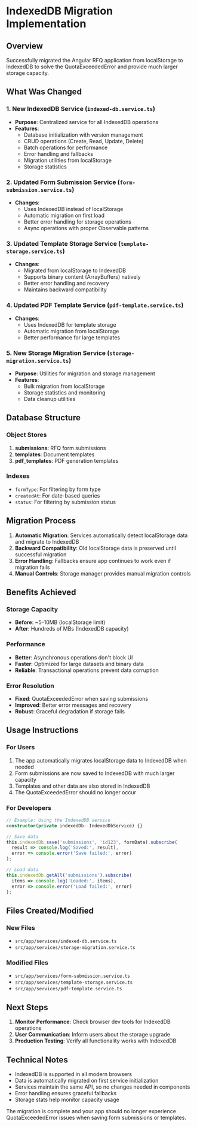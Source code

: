# IndexedDB Migration Implementation

## Overview

Successfully migrated the Angular RFQ application from localStorage to IndexedDB to solve the QuotaExceededError and provide much larger storage capacity.

## What Was Changed

### 1. New IndexedDB Service (`indexed-db.service.ts`)

- **Purpose**: Centralized service for all IndexedDB operations
- **Features**:
  - Database initialization with version management
  - CRUD operations (Create, Read, Update, Delete)
  - Batch operations for performance
  - Error handling and fallbacks
  - Migration utilities from localStorage
  - Storage statistics

### 2. Updated Form Submission Service (`form-submission.service.ts`)

- **Changes**:
  - Uses IndexedDB instead of localStorage
  - Automatic migration on first load
  - Better error handling for storage operations
  - Async operations with proper Observable patterns

### 3. Updated Template Storage Service (`template-storage.service.ts`)

- **Changes**:
  - Migrated from localStorage to IndexedDB
  - Supports binary content (ArrayBuffers) natively
  - Better error handling and recovery
  - Maintains backward compatibility

### 4. Updated PDF Template Service (`pdf-template.service.ts`)

- **Changes**:
  - Uses IndexedDB for template storage
  - Automatic migration from localStorage
  - Better performance for large templates

### 5. New Storage Migration Service (`storage-migration.service.ts`)

- **Purpose**: Utilities for migration and storage management
- **Features**:
  - Bulk migration from localStorage
  - Storage statistics and monitoring
  - Data cleanup utilities

## Database Structure

### Object Stores

1. **submissions**: RFQ form submissions
2. **templates**: Document templates
3. **pdf_templates**: PDF generation templates

### Indexes

- `formType`: For filtering by form type
- `createdAt`: For date-based queries
- `status`: For filtering by submission status

## Migration Process

1. **Automatic Migration**: Services automatically detect localStorage data and migrate to IndexedDB
2. **Backward Compatibility**: Old localStorage data is preserved until successful migration
3. **Error Handling**: Fallbacks ensure app continues to work even if migration fails
4. **Manual Controls**: Storage manager provides manual migration controls

## Benefits Achieved

### Storage Capacity

- **Before**: ~5-10MB (localStorage limit)
- **After**: Hundreds of MBs (IndexedDB capacity)

### Performance

- **Better**: Asynchronous operations don't block UI
- **Faster**: Optimized for large datasets and binary data
- **Reliable**: Transactional operations prevent data corruption

### Error Resolution

- **Fixed**: QuotaExceededError when saving submissions
- **Improved**: Better error messages and recovery
- **Robust**: Graceful degradation if storage fails

## Usage Instructions

### For Users

1. The app automatically migrates localStorage data to IndexedDB when needed
2. Form submissions are now saved to IndexedDB with much larger capacity
3. Templates and other data are also stored in IndexedDB
4. The QuotaExceededError should no longer occur

### For Developers

```typescript
// Example: Using the IndexedDB service
constructor(private indexedDb: IndexedDbService) {}

// Save data
this.indexedDb.save('submissions', 'id123', formData).subscribe(
  result => console.log('Saved:', result),
  error => console.error('Save failed:', error)
);

// Load data
this.indexedDb.getAll('submissions').subscribe(
  items => console.log('Loaded:', items),
  error => console.error('Load failed:', error)
);
```

## Files Created/Modified

### New Files

- `src/app/services/indexed-db.service.ts`
- `src/app/services/storage-migration.service.ts`

### Modified Files

- `src/app/services/form-submission.service.ts`
- `src/app/services/template-storage.service.ts`
- `src/app/services/pdf-template.service.ts`

## Next Steps

1. **Monitor Performance**: Check browser dev tools for IndexedDB operations
2. **User Communication**: Inform users about the storage upgrade
3. **Production Testing**: Verify all functionality works with IndexedDB

## Technical Notes

- IndexedDB is supported in all modern browsers
- Data is automatically migrated on first service initialization
- Services maintain the same API, so no changes needed in components
- Error handling ensures graceful fallbacks
- Storage stats help monitor capacity usage

The migration is complete and your app should no longer experience QuotaExceededError issues when saving form submissions or templates.
